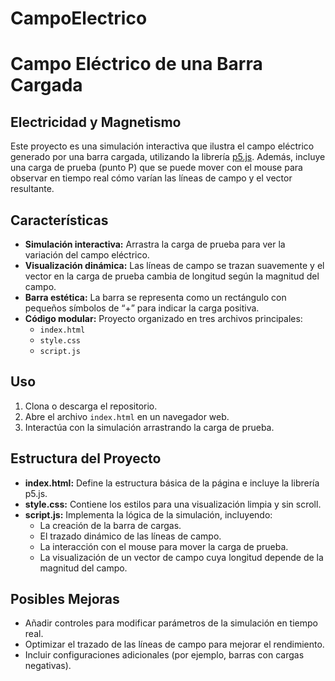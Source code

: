# CampoElectrico

# Campo Eléctrico de una Barra Cargada
## Electricidad y Magnetismo

Este proyecto es una simulación interactiva que ilustra el campo eléctrico generado por una barra cargada, utilizando la librería [p5.js](https://p5js.org/). Además, incluye una carga de prueba (punto P) que se puede mover con el mouse para observar en tiempo real cómo varían las líneas de campo y el vector resultante.

## Características

- **Simulación interactiva:** Arrastra la carga de prueba para ver la variación del campo eléctrico.
- **Visualización dinámica:** Las líneas de campo se trazan suavemente y el vector en la carga de prueba cambia de longitud según la magnitud del campo.
- **Barra estética:** La barra se representa como un rectángulo con pequeños símbolos de “+” para indicar la carga positiva.
- **Código modular:** Proyecto organizado en tres archivos principales:
  - `index.html`
  - `style.css`
  - `script.js`

## Uso

1. Clona o descarga el repositorio.
2. Abre el archivo `index.html` en un navegador web.
3. Interactúa con la simulación arrastrando la carga de prueba.

## Estructura del Proyecto

- **index.html:** Define la estructura básica de la página e incluye la librería p5.js.
- **style.css:** Contiene los estilos para una visualización limpia y sin scroll.
- **script.js:** Implementa la lógica de la simulación, incluyendo:
  - La creación de la barra de cargas.
  - El trazado dinámico de las líneas de campo.
  - La interacción con el mouse para mover la carga de prueba.
  - La visualización de un vector de campo cuya longitud depende de la magnitud del campo.

## Posibles Mejoras

- Añadir controles para modificar parámetros de la simulación en tiempo real.
- Optimizar el trazado de las líneas de campo para mejorar el rendimiento.
- Incluir configuraciones adicionales (por ejemplo, barras con cargas negativas).

